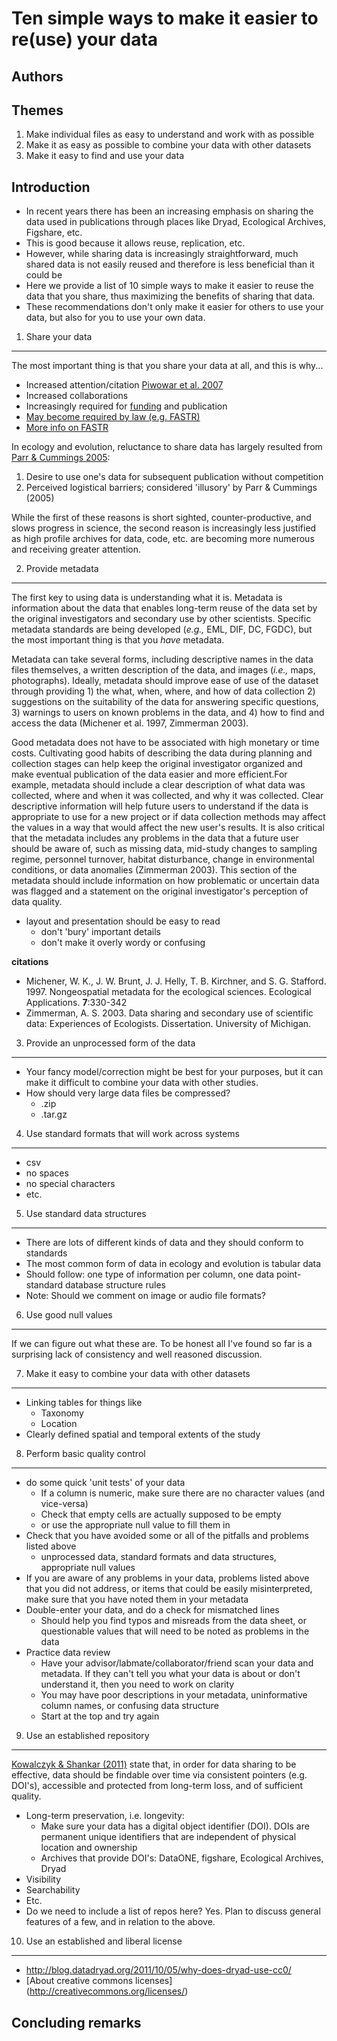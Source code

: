 Ten simple ways to make it easier to re(use) your data
======================================================

Authors
-------


Themes
------
1. Make individual files as easy to understand and work with as possible
2. Make it as easy as possible to combine your data with other datasets
3. Make it easy to find and use your data

Introduction
------------

* In recent years there has been an increasing emphasis on sharing the
  data used in publications through places like Dryad, Ecological
  Archives, Figshare, etc.
* This is good because it allows reuse, replication, etc.
* However, while sharing data is increasingly straightforward, much
  shared data is not easily reused and therefore is less beneficial
  than it could be
* Here we provide a list of 10 simple ways to make it easier to reuse
  the data that you share, thus maximizing the benefits of sharing
  that data.
* These recommendations don't only make it easier for others to use
  your data, but also for you to use your own data.

1. Share your data
------------------

The most important thing is that you share your data at all, and this
is why...
* Increased attention/citation [Piwowar et al. 2007](http://www.plosone.org/article/info:doi%2F10.1371%2Fjournal.pone.0000308)
* Increased collaborations
* Increasingly required for [funding](http://www.nsf.gov/bfa/dias/policy/dmp.jsp) and publication
* [May become required by law (e.g. FASTR)](http://www.taxpayeraccess.org/action/FASTR_calltoaction.shtml)
* [More info on FASTR](http://www.creativecommons.org/weblog/entry/36699)

In ecology and evolution, reluctance to share data has largely resulted from [Parr & Cummings 2005](http://www.aseanbiodiversity.info/Abstract/51005017.pdf):

1. Desire to use one's data for subsequent publication without competition
2. Perceived logistical barriers; considered 'illusory' by Parr & Cummings (2005)

While the first of these reasons is short sighted, counter-productive, and slows progress in science,
the second reason is increasingly less justified as high profile archives for data, code, etc. are
becoming more numerous and receiving greater attention.



2. Provide metadata
-------------------

The first key to using data is understanding what it is. Metadata is information about the data that enables long-term reuse of the data set by the original investigators and secondary use by other scientists. Specific metadata standards are being developed (_e.g.,_ EML, DIF, DC, FGDC), but the most important thing is that you _have_ metadata.

Metadata can take several forms, including descriptive names in the data files themselves, a written description of the data, and images (_i.e.,_ maps, photographs). Ideally, metadata should improve ease of use of the dataset through providing 1) the what, when, where, and how of data collection 2) suggestions on the suitability of the data for answering specific questions, 3) warnings to users on known problems in the data, and 4) how to find and access the data (Michener et al. 1997, Zimmerman 2003). 

Good metadata does not have to be associated with high monetary or time costs. Cultivating good habits of describing the data during planning and collection stages can help keep the original investigator organized and make eventual publication of the data easier and more efficient.For example, metadata should include a clear description of what data was collected, where and when it was collected, and why it was collected. Clear descriptive information will help future users to understand if the data is appropriate to use for a new project or if data collection methods may affect the values in a way that would affect the new user's results. It is also critical that the metadata includes any problems in the data that a future user should be aware of, such as missing data, mid-study changes to sampling regime, personnel turnover, habitat disturbance, change in environmental conditions, or data anomalies (Zimmerman 2003). This section of the metadata should include information on how problematic or uncertain data was flagged and a statement on the original investigator's perception of data quality.


* layout and presentation should be easy to read
    * don't 'bury' important details
    * don't make it overly wordy or confusing

__citations__
* Michener, W. K., J. W. Brunt, J. J. Helly, T. B. Kirchner, and S. G. Stafford. 1997. Nongeospatial metadata for the ecological sciences. Ecological Applications. __7__:330-342
* Zimmerman, A. S. 2003. Data sharing and secondary use of scientific data: Experiences of Ecologists. Dissertation. University of Michigan.

3. Provide an unprocessed form of the data
------------------------------------------

* Your fancy model/correction might be best for your purposes, but it
can make it difficult to combine your data with other studies.
* How should very large data files be compressed?
	* .zip
	* .tar.gz
	

4. Use standard formats that will work across systems
------------------------------------------------------

* csv
* no spaces
* no special characters
* etc.


5. Use standard data structures
-------------------------------

* There are lots of different kinds of data and they should conform to standards
* The most common form of data in ecology and evolution is tabular data
* Should follow: one type of information per column, one data point-
  standard database structure rules
* Note: Should we comment on image or audio file formats?


6. Use good null values
-----------------------

If we can figure out what these are. To be honest all I've found so
far is a surprising lack of consistency and well reasoned discussion.


7. Make it easy to combine your data with other datasets
--------------------------------------------------------

* Linking tables for things like
    * Taxonomy
	* Location
* Clearly defined spatial and temporal extents of the study


8. Perform basic quality control
--------------------------------

* do some quick 'unit tests' of your data
    * If a column is numeric, make sure there are no character values (and vice-versa)
    * Check that empty cells are actually supposed to be empty
	* or use the appropriate null value to fill them in
* Check that you have avoided some or all of the pitfalls and problems listed above
    * unprocessed data, standard formats and data structures, appropriate null values
* If you are aware of any problems in your data, problems listed above that you did not address, or items that could be easily misinterpreted, make sure that you have noted them in your metadata
* Double-enter your data, and do a check for mismatched lines
    * Should help you find typos and misreads from the data sheet, or questionable values that will need to be noted as problems in the data
* Practice data review
    * Have your advisor/labmate/collaborator/friend scan your data and metadata. If they can't tell you what your data is about or don't understand it, then you need to work on clarity
    * You may have poor descriptions in your metadata, uninformative column names, or confusing data structure
    * Start at the top and try again

9. Use an established repository
-------------------------------

[Kowalczyk & Shankar (2011)](http://onlinelibrary.wiley.com/doi/10.1002/aris.2011.1440450113/pdf) state that, in order for data sharing to be effective, data should be findable over time via consistent pointers (e.g. DOI's), accessible and protected from long-term loss, and of sufficient quality. 

* Long-term preservation, i.e. longevity:
	* Make sure your data has a digital object identifier (DOI). DOIs are permanent unique identifiers that are independent of physical location and ownership
	* Archives that provide DOI's: DataONE, figshare, Ecological Archives, Dryad
* Visibility
* Searchability
* Etc.
* Do we need to include a list of repos here? Yes. Plan to discuss general features of a few, and in relation to the above.


10. Use an established and liberal license 
-----------------------------------------

* http://blog.datadryad.org/2011/10/05/why-does-dryad-use-cc0/
* [About creative commons licenses] (http://creativecommons.org/licenses/)


Concluding remarks
------------------
